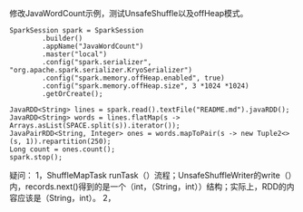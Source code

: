  修改JavaWordCount示例，测试UnsafeShuffle以及offHeap模式。
    
    SparkSession spark = SparkSession
            .builder()
            .appName("JavaWordCount")
            .master("local")
            .config("spark.serializer", "org.apache.spark.serializer.KryoSerializer")
            .config("spark.memory.offHeap.enabled", true)
            .config("spark.memory.offHeap.size", 3 *1024 *1024)
            .getOrCreate();

    JavaRDD<String> lines = spark.read().textFile("README.md").javaRDD();
    JavaRDD<String> words = lines.flatMap(s -> Arrays.asList(SPACE.split(s)).iterator());
    JavaPairRDD<String, Integer> ones = words.mapToPair(s -> new Tuple2<>(s, 1)).repartition(250);
    Long count = ones.count();
    spark.stop();
    
疑问：
1，ShuffleMapTask runTask（）流程；UnsafeShuffleWriter的write（）内，records.next()得到的是一个（int，（String，int））结构；实际上，RDD的内容应该是（String，int）。
2，

